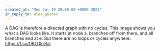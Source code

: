 ```yaml
---
created_at: "Mon Jul 19 20:08:00 +0000 2021"
in_reply_to: @leo_guinan
---
```


A DAG is therefore a directed graph with no cycles.
This image shows you what a DAG looks like. It starts at node a, branches off from there, and all branches end at e. But there are no loops or cycles anywhere. https://t.co/f9ITDkrBai